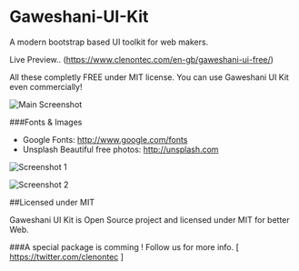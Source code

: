 # Gaweshani-UI-Kit
A modern bootstrap based UI toolkit for web makers.

Live Preview.. (https://www.clenontec.com/en-gb/gaweshani-ui-free/)

All these completly FREE under MIT license. You can use Gaweshani UI Kit even commercially!

![Main Screenshot](https://www.clenontec.com/en-gb/gaweshani-ui-free/img/ss/main.PNG)

###Fonts & Images
 - Google Fonts: http://www.google.com/fonts
 - Unsplash Beautiful free photos: http://unsplash.com

![Screenshot 1](https://www.clenontec.com/en-gb/gaweshani-ui-free/img/ss/buttons.PNG)

![Screenshot 2](https://www.clenontec.com/en-gb/gaweshani-ui-free/img/ss/Capture.PNG)

##Licensed under MIT

Gaweshani UI Kit is Open Source project and licensed under MIT for better Web.

###A special package is comming ! Follow us for more info. [ https://twitter.com/clenontec ]
